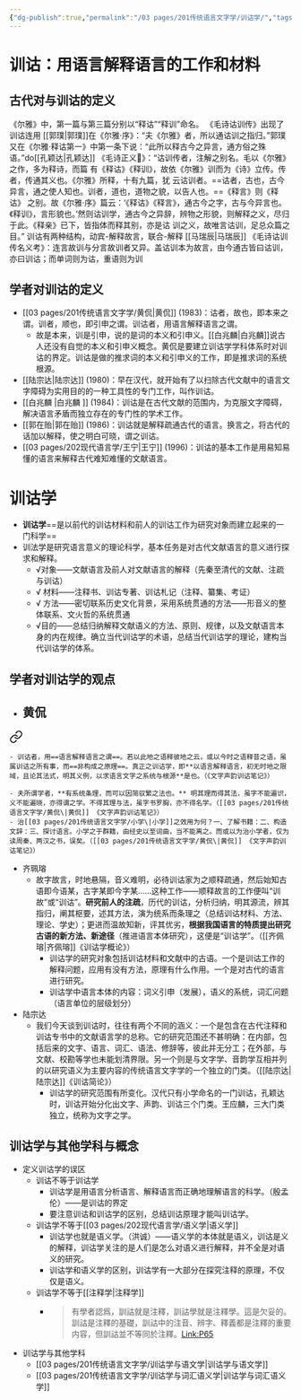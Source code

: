 ```yaml
---
{"dg-publish":true,"permalink":"/03 pages/201传统语言文字学/训诂学/","tags":["语言学"],"created":"2024-11-30T21:02:34.298+08:00","updated":"2025-03-01T23:00:30.100+08:00"}
---
```


# 训诂：用语言解释语言的工作和材料​
## 古代对与训诂的定义
《尔雅》中，第一篇与第三篇分别以“释诂”“释训”命名。
《毛诗诂训传》出现了训诂连用
[[郭璞\|郭璞]]在《尔雅·序》：“夫《尔雅》者，所以通诂训之指归。”郭璞又在《尔雅·释诂第一》中第一条下说：“此所以释古今之异言，通方俗之殊语。”do[[孔颖达\|孔颖达]] 《毛诗正义🔗》：“诂训传者，注解之别名。毛以《尔雅》之作，多为释诗，而篇 有《释诂》《释训》，故依《尔雅》训而为《诗》立传。传者，传通其义也。《尔雅》所释，十有九篇，犹 云诂训者。==诂者，古也，古今异言，通之使人知也。训者，道也，道物之貌，以告人也。==《释言》则《释诂》 之别。故《尔雅·序》篇云：‘《释诂》《释言》，通古今之字，古与今异言也。《释训》，言形貌也。’然则诂训学，通古今之异辞，辨物之形貌，则解释之义，尽归于此。《释亲》已下，皆指体而释其别，亦是诂 训之义，故唯言诂训，足总众篇之目。”
训诂有两种结构，动宾-解释故言，联合-解释
[[马瑞辰\|马瑞辰]] 《毛诗诂训传名义考》：连言故训与分言故训者又异。盖诂训本为故言，由今通古皆曰诂训，亦曰训诂；而单词则为诂，重语则为训​
## 学者对训诂的定义
- [[03 pages/201传统语言文字学/黄侃\|黄侃]] (1983)：诂者，故也，即本来之谓。训者，顺也，即引申之谓。训诂者，用语言解释语言之谓。
	- 故是本来，训是引申，说的是词的本义和引申义。[[白兆麟\|白兆麟]]说古人还没有自觉的本义和引申义概念。黄侃是要建立训诂学学科体系时对训诂的界定。训诂是做的推求词的本义和引申义的工作，即是推求词的系统根源。​
- [[陆宗达\|陆宗达]] (1980)：早在汉代，就开始有了以扫除古代文献中的语言文字障碍为实用目的的一种工具性的专门工作，叫作训诂。
- [[白兆麟 \|白兆麟 ]] (1984)：训诂是在古代文献的范围内，为克服文字障碍，解决语言矛盾而独立存在的专门性的学术工作。
- [[郭在贻\|郭在贻]] (1986)：训诂就是解释疏通古代的语言。换言之，将古代的话加以解释，使之明白可晓，谓之训诂。
- [[03 pages/202现代语言学/王宁\|王宁]] (1996)：训诂的基本工作是用易知易懂的语言来解释古代难知难懂的文献语言。

# 训诂学
- **训诂学**==是以前代的训诂材料和前人的训诂工作为研究对象而建立起来的一门科学==
- 训法学是研究语言意义的理论科学，基本任务是对古代文献语言的意义进行探求和解释。
	- √对象——文献语言及前人对文献语言的解释（先秦至清代的文献、注疏与训诂）
	- √ 材料——注释书、训诂专著、训诂札记（注释、纂集、考证）
	- √ 方法——密切联系历史文化背景，采用系统贯通的方法——形音义的整体联系、文火哲的系统贯通
	- √目的——总结归纳解释文献语义的方法、原则、规律，以及文献语言本身的内在规律。确立当代训诂学的术语，总结当代训诂学的理论，建构当代训诂学的体系。


## 学者对训诂学的观点
- 黄侃
	- 
<div class="transclusion internal-embed is-loaded"><a class="markdown-embed-link" href="/03-pages/201//#oihbps" aria-label="Open link"><svg xmlns="http://www.w3.org/2000/svg" width="24" height="24" viewBox="0 0 24 24" fill="none" stroke="currentColor" stroke-width="2" stroke-linecap="round" stroke-linejoin="round" class="svg-icon lucide-link"><path d="M10 13a5 5 0 0 0 7.54.54l3-3a5 5 0 0 0-7.07-7.07l-1.72 1.71"></path><path d="M14 11a5 5 0 0 0-7.54-.54l-3 3a5 5 0 0 0 7.07 7.07l1.71-1.71"></path></svg></a><div class="markdown-embed">



	- 训诂者，用==语言解释语言之谓==。若以此地之语释彼地之云，或以今时之语释昔之语，虽属训诂之所有事，而==非构成之原理==。真正之训诂学，即**以语言解释语言，初无时地之限域，且论其法式，明其义例，以求语言文字之系统与根源**是也。（《文字声韵训诂笔记》） 

</div></div>

	- 夫所谓学者，**有系统条理，而可以因简驭繁之法也。** 明其理而得其法，虽字不能遍识，义不能遍晓，亦得谓之学。不得其理与法，虽字书罗胸，亦不得名学。（[[03 pages/201传统语言文字学/黄侃\|黄侃]] 《文字声韵训诂笔记》）
	- 治[[03 pages/201传统语言文字学/小学\|小学]]之效用为何？一、了解书籍：二、构造文辞：三、探讨语言。小学之于群籍，由经史以至词曲，当不能离之。而或以为治小学者，仅为读周秦、两汉之书，误矣。（[[03 pages/201传统语言文字学/黄侃\|黄侃]] 《文字声韵训诂笔记》）
- 齐珮瑢
	- 故字故言，时地悬隔，音义难明，必待训诂家为之顺释疏通，然后始知古语即今语某，古字某即今字某……这种工作——顺释故言的工作便叫“训故”或“训诂”。**研究前人的注疏**，历代的训诂，分析归纳，明其源流，辨其指归，阐其枢要，述其方法，演为统系而条理之（总结训诂材料、方法、理论、学史）；更进而温故知新，评其优劣，**根据我国语言的特质提出研究古语的新方法、新途径**（推进语言本体研究），这便是“训诂学”。（[[齐佩瑢\|齐佩瑢]]《训诂学概论》）​
		- 训诂学的研究对象包括训诂材料和文献中的古语。一个是训诂工作的解释问题，应用有没有方法，原理有什么作用。一个是对古代的语言进行研究。
		- 训诂学中语言本体的内容：词义引申（发展），语义的系统，词汇问题（语言单位的层级划分）​
- 陆宗达
	- 我们今天谈到训诂时，往往有两个不同的涵义：一个是包含在古代注释和训诂专书中的文献语言学的总称。它的研究范围还不甚明确：在内部，包括后来的文字、语言、词汇、语法、修辞等，彼此并无分工；在外部，与文献、校勘等学也未能划清界限。另一个则是与文字学、音韵学互相并列的以研究语义为主要内容的传统语言文字学的一个独立的门类。（[[陆宗达\|陆宗达]]《训诂简论》）​
		- 训诂学的研究范围有所变化。汉代只有小学命名的一门训诂​，孔颖达时，训诂开始分化出文字、声韵、训诂三个门类​。王应麟，三大门类独立，统称为文字之学​。

## 训诂学与其他学科与概念
- 定义训诂学的误区
	- 训诂不等于训诂学
		- 训诂学是用语言分析语言、解释语言而正确地理解语言的科学。（殷孟伦）——是训诂的界定
		- 要注意训诂和训诂学的区别，总结训诂原理才能叫训诂学。
	- 训诂学不等于[[03 pages/202现代语言学/语义学\|语义学]]
		- 训诂学也就是语义学。（洪诚）——语义学的本体就是语义，训诂是义的解释，训诂学关注的是人们是怎么对语义进行解释，并不全是对语义的研究。
		- 训诂学和语义学的区别，训诂学有一大部分在探究注释的原理，不仅仅是语义。
	- 训诂学不等于[[注释学\|注释学]]
		- >有學者認爲，訓詁就是注釋，訓詁學就是注釋學。這是欠妥的。訓詁是注釋的基礎，訓詁中的注音、辨字、釋義都是注釋的重要内容，但訓詁並不等同於注釋。[Link:P65](zotero://open-pdf/library/items/ZNU4XF54?page=65&annotation=7AUXGFZV)
- 训诂学与其他学科
	- [[03 pages/201传统语言文字学/训诂学与语文学\|训诂学与语文学]]
	- [[03 pages/201传统语言文字学/训诂学与词汇语义学\|训诂学与词汇语义学]]

